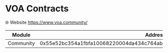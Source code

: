 # VOA Contracts

🌐 Website <https://www.voa.community/>

| Module    | Address                                                                       |
| --------- | ----------------------------------------------------------------------------- |
| Community | 0x55e52bc354a1fbfa10068220004da434c764ab6d4c1fed8716778f62aa25ee5b::Community |
